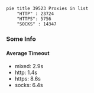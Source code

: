 
```mermaid
pie title 39523 Proxies in list
    "HTTP" : 23724
    "HTTPS": 5756
    "SOCKS" : 14347
```

### Some Info
#### Average Timeout

- mixed: 2.9s
- http: 1.4s
- https: 8.6s
- socks: 6.4s